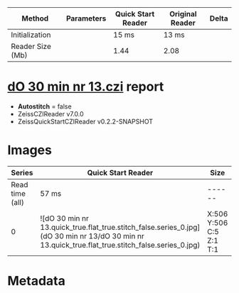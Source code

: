 |  Method            | Parameters       | Quick Start Reader | Original Reader | Delta  |
| -------------------|------------------|--------------------|-----------------|------- |
| Initialization     |                  |15 ms|13 ms|        |
| Reader Size (Mb)     |                  |1.44|2.08|        |
# [dO 30 min nr 13.czi](https://zenodo.org/record/5714530/files/dO%2030%20min%20nr%2013.czi) report
 - **Autostitch** = false
 - ZeissCZIReader v7.0.0
 - ZeissQuickStartCZIReader v0.2.2-SNAPSHOT

# Images 

| Series            | Quick Start Reader | Size | Original Reader | Size | #Diffs |
|-------------------|--------------------|------|-----------------|------|--------|
| Read time (all)   |57 ms|------|52 ms|------|--------|
|0|![dO 30 min nr 13.quick_true.flat_true.stitch_false.series_0.jpg](dO 30 min nr 13/dO 30 min nr 13.quick_true.flat_true.stitch_false.series_0.jpg)|X:506<br>Y:506<br>C:5<br>Z:1<br>T:1|![dO 30 min nr 13.quick_false.flat_true.stitch_false.series_0.jpg](dO 30 min nr 13/dO 30 min nr 13.quick_false.flat_true.stitch_false.series_0.jpg)|X:506<br>Y:506<br>C:5<br>Z:1<br>T:1|0|

# Metadata

